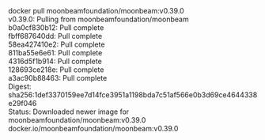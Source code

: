 <div id="termynal" data-termynal>
  <span data-ty="input"><span class="file-path"></span>docker pull moonbeamfoundation/moonbeam:v0.39.0</span>
  <br>
  <span data-ty>v0.39.0: Pulling from moonbeamfoundation/moonbeam
    <br> b0a0cf830b12: Pull complete
    <br> fbff687640dd: Pull complete
    <br> 58ea427410e2: Pull complete
    <br> 811ba55e6e61: Pull complete
    <br> 4316d5f1b914: Pull complete
    <br> 128693ce218e: Pull complete
    <br> a3ac90b88463: Pull complete
    <br> Digest: sha256:1def3370159ee7d14fce3951a1198bda7c51af566e0b3d69ce4644338e29f046
    <br> Status: Downloaded newer image for moonbeamfoundation/moonbeam:v0.39.0
    <br> docker.io/moonbeamfoundation/moonbeam:v0.39.0
  </span>
</div>
